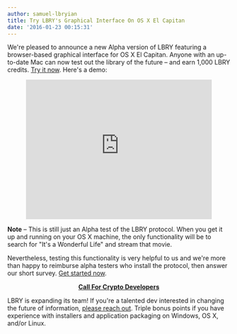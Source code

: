 ```yaml
---
author: samuel-lbryian
title: Try LBRY's Graphical Interface On OS X El Capitan
date: '2016-01-23 00:15:31'
---
```


We're pleased to announce a new Alpha version of LBRY featuring a browser-based graphical interface for OS X El Capitan. Anyone with an up-to-date Mac can now test out the library of the future – and earn 1,000 LBRY credits. [Try it now](https://lbry.io/get). Here's a demo:

<p style="text-align: center;"><iframe width="420" height="315" src="https://www.youtube.com/embed/2KmqQD6qK1c?rel=0" frameborder="0" allowfullscreen></iframe></p>

**Note** – This is still just an Alpha test of the LBRY protocol. When you get it up and running on your OS X machine, the only functionality will be to search for "It's a Wonderful Life" and stream that movie.


Nevertheless, testing this functionality is very helpful to us and we're more than happy to reimburse alpha testers who install the protocol, then answer our short survey. [Get started now](https://lbry.io/get).

**<p style="text-align: center;"><u>Call For Crypto Developers</u></p>**

LBRY is expanding its team! If you're a talented dev interested in changing the future of information, <a href="mailto:jeremy@lbry.io">please reach out</a>. Triple bonus points if you have experience with installers and application packaging on Windows, OS X, and/or Linux.